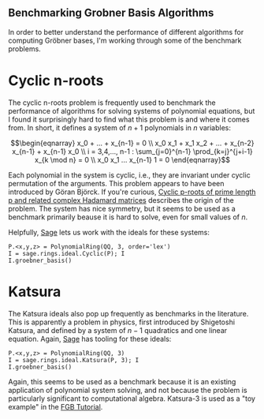 ## Benchmarking Grobner Basis Algorithms

In order to better understand the performance of different algorithms for computing Gröbner bases, I'm working through some of the benchmark problems.

# Cyclic n-roots
The cyclic n-roots problem is frequently used to benchmark the performance of algorithms for solving systems of polynomial equations, but I found it surprisingly hard to find what this problem is and where it comes from. In short, it defines a system of $n+1$ polynomials in $n$ variables:

$$\begin{eqnarray}
x_0 + ... + x_{n-1} = 0 \\
x_0 x_1 + x_1 x_2 + ... + x_{n-2} x_{n-1} + x_{n-1} x_0 \\
i = 3,4,..., n-1 : \sum_{j=0}^{n-1} \prod_{k=j}^{j+i-1} x_{k \mod n} = 0 \\
x_0  x_1  ...  x_{n-1}  1 = 0
\end{eqnarray}$$

Each polynomial in the system is cyclic, i.e., they are invariant under cyclic permutation of the arguments. This problem appears to have been introduced by Göran Björck. If you're curious, [Cyclic p-roots of prime length p and related
complex Hadamard matrices](https://web.math.ku.dk/~haagerup/publications/CyclicRootsNov07.pdf) describes the origin of the problem. The system has nice symmetry, but it seems to be used as a benchmark primarily beause it is hard to solve, even for small values of $n$.

Helpfully, [Sage](https://doc.sagemath.org/html/en/reference/rings/sage/rings/ideal.html#sage.rings.ideal.Cyclic) lets us work with the ideals for these systems:

```sage
P.<x,y,z> = PolynomialRing(QQ, 3, order='lex')
I = sage.rings.ideal.Cyclic(P); I 
I.groebner_basis()
```

# Katsura
The Katsura ideals also pop up frequently as benchmarks in the literature. This is apparently a problem in physics, first introduced by Shigetoshi Katsura, and defined by a system of $n-1$ quadratics and one linear equation. Again, [Sage](https://doc.sagemath.org/html/en/reference/rings/sage/rings/ideal.html#sage.rings.ideal.Katsura) has tooling for these ideals:

```sage
P.<x,y,z> = PolynomialRing(QQ, 3)
I = sage.rings.ideal.Katsura(P, 3); I
I.groebner_basis()
```

Again, this seems to be used as a benchmark because it is an existing application of polynomial system solving, and not because the problem is particularly significant to computational algebra. Katsura-3 is used as a "toy example" in the [FGB Tutorial](https://www-polsys.lip6.fr/~jcf/FGb/Maple/tutorial-fgb.pdf).

